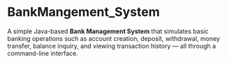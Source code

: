 # BankMangement_System
A simple Java-based **Bank Management System** that simulates basic banking operations such as account creation, deposit, withdrawal, money transfer, balance inquiry, and viewing transaction history — all through a command-line interface.
